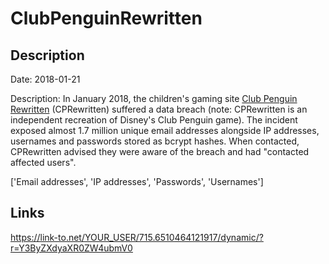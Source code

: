 # ClubPenguinRewritten

## Description

Date: 2018-01-21

Description:
In January 2018, the children's gaming site <a href="https://community.cprewritten.net/" target="_blank" rel="noopener">Club Penguin Rewritten</a> (CPRewritten) suffered a data breach (note: CPRewritten is an independent recreation of Disney's Club Penguin game). The incident exposed almost 1.7 million unique email addresses alongside IP addresses, usernames and passwords stored as bcrypt hashes. When contacted, CPRewritten advised they were aware of the breach and had &quot;contacted affected users&quot;.


['Email addresses', 'IP addresses', 'Passwords', 'Usernames']

## Links

https://link-to.net/YOUR_USER/715.6510464121917/dynamic/?r=Y3ByZXdyaXR0ZW4ubmV0